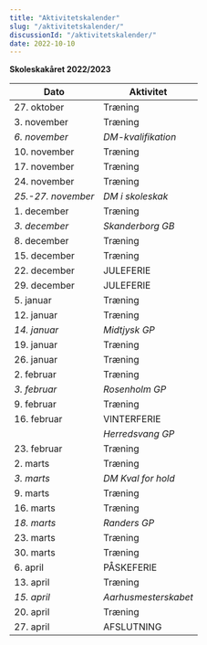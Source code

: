 ```yaml
---
title: "Aktivitetskalender"
slug: "/aktivitetskalender/"
discussionId: "/aktivitetskalender/"
date: 2022-10-10
---
```


**Skoleskakåret 2022/2023**


| **Dato** | **Aktivitet** |
| --- | --- |
| 27. oktober | Træning |
| 3. november | Træning |
| *6. november* | *DM-kvalifikation* |
| 10. november | Træning |
| 17. november| Træning |
| 24. november | Træning |
| *25.-27. november* | *DM i skoleskak* |
| 1. december | Træning |
| *3. december* | *Skanderborg GB* |
| 8. december | Træning |
| 15. december | Træning |
| 22. december | JULEFERIE |
| 29. december | JULEFERIE |
| 5. januar | Træning |
| 12. januar | Træning |
| *14. januar* | *Midtjysk GP* |
| 19. januar | Træning |
| 26. januar | Træning |
| 2. februar | Træning |
| *3. februar* | *Rosenholm GP* |
| 9. februar | Træning |
| 16. februar | VINTERFERIE |
|  | *Herredsvang GP* |
| 23. februar | Træning |
| 2. marts | Træning |
| *3. marts* | *DM Kval for hold* |
| 9. marts | Træning |
| 16. marts | Træning |
| *18. marts* | *Randers GP* |
| 23. marts | Træning |
| 30. marts | Træning |
| 6. april | PÅSKEFERIE |
| 13. april | Træning |
| *15. april* | *Aarhusmesterskabet* |
| 20. april | Træning |
| 27. april | AFSLUTNING |